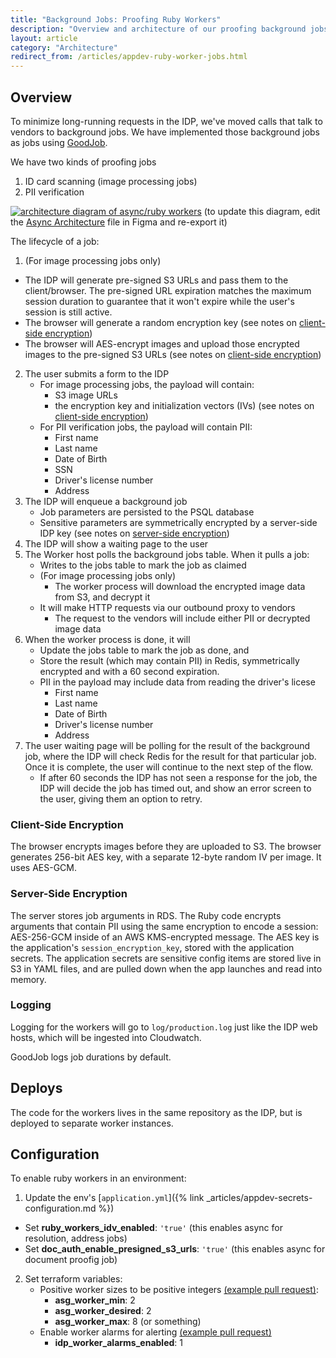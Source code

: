 ```yaml
---
title: "Background Jobs: Proofing Ruby Workers"
description: "Overview and architecture of our proofing background jobs"
layout: article
category: "Architecture"
redirect_from: /articles/appdev-ruby-worker-jobs.html
---
```


## Overview

To minimize long-running requests in the IDP, we've moved calls that talk to vendors
to background jobs. We have implemented those background jobs as jobs using
[GoodJob](https://github.com/bensheldon/good_job).

We have two kinds of proofing jobs

1. ID card scanning (image processing jobs)
2. PII verification

[![architecture diagram of async/ruby workers][image]][image]
(to update this diagram, edit the [Async Architecture][figma] file in Figma and re-export it)

[image]: {{site.baseurl}}/images/ruby-worker-proofing-async-diagram.png
[figma]: https://www.figma.com/file/w3TLJopAqDMjER3uCo8Y6v/Async-Worker-Architecture?node-id=104%3A3

The lifecycle of a job:

1. (For image processing jobs only)
  - The IDP will generate pre-signed S3 URLs and pass them to the client/browser. The pre-signed URL expiration matches the maximum session duration to guarantee that it won't expire while the user's session is still active.
  - The browser will generate a random encryption key (see notes on [client-side encryption](#client-side-encryption))
  - The browser will AES-encrypt images and upload those encrypted images to the pre-signed S3 URLs (see notes on [client-side encryption](#client-side-encryption))
2. The user submits a form to the IDP
    - For image processing jobs, the payload will contain:
        - S3 image URLs
        - the encryption key and initialization vectors (IVs) (see notes on [client-side encryption](#client-side-encryption))
    - For PII verification jobs, the payload will contain PII:
        - First name
        - Last name
        - Date of Birth
        - SSN
        - Driver's license number
        - Address
3. The IDP will enqueue a background job
    - Job parameters are persisted to the PSQL database
    - Sensitive parameters are symmetrically encrypted by a server-side IDP key (see notes on [server-side encryption](#server-side-encryption))
4. The IDP will show a waiting page to the user
4. The Worker host polls the background jobs table. When it pulls a job:
    - Writes to the jobs table to mark the job as claimed
    - (For image processing jobs only)
        - The worker process will download the encrypted image data from S3, and decrypt it
    - It will make HTTP requests via our outbound proxy to vendors
        - The request to the vendors will include either PII or decrypted image data
6. When the worker process is done, it will
    - Update the jobs table to mark the job as done, and
    - Store the result (which may contain PII) in Redis, symmetrically encrypted and
      with a 60 second expiration.
    - PII in the payload may include data from reading the driver's licese
        - First name
        - Last name
        - Date of Birth
        - Driver's license number
        - Address
7. The user waiting page will be polling for the result of the background job, where the IDP will
   check Redis for the result for that particular job. Once it is complete, the user will continue
   to the next step of the flow.
    - If after 60 seconds the IDP has not seen a response for the job, the IDP will decide the job
      has timed out, and show an error screen to the user, giving them an option to retry.

### Client-Side Encryption

The browser encrypts images before they are uploaded to S3. The browser generates 256-bit AES key,
with a separate 12-byte random IV per image. It uses AES-GCM.

### Server-Side Encryption

The server stores job arguments in RDS. The Ruby code encrypts arguments that contain PII
using the same encryption to encode a session: AES-256-GCM inside of an AWS KMS-encrypted message.
The AES key is the application's `session_encryption_key`, stored with the application secrets.
The application secrets are sensitive config items are stored live in S3 in YAML files, and are
pulled down when the app launches and read into memory.

### Logging

Logging for the workers will go to `log/production.log` just like the IDP web hosts,
which will be ingested into Cloudwatch.

GoodJob logs job durations by default.

## Deploys

The code for the workers lives in the same repository as the IDP, but is deployed to separate worker
instances.

## Configuration

To enable ruby workers in an environment:

1. Update the env's [`application.yml`]({% link _articles/appdev-secrets-configuration.md %})
  - Set **ruby_workers_idv_enabled**: `'true'` (this enables async for resolution, address jobs)
  - Set **doc_auth_enable_presigned_s3_urls**: `'true'` (this enables async for document proofig job)
2. Set terraform variables:
    - Positive worker sizes to be positive integers [(example pull request)](https://github.com/18F/identity-devops-private/pull/1513/files):
        - **asg_worker_min**: 2
        - **asg_worker_desired**: 2
        - **asg_worker_max**: 8 (or something)
    - Enable worker alarms for alerting [(example pull request)](https://github.com/18F/identity-devops-private/pull/1514/files)
        - **idp_worker_alarms_enabled**: 1
